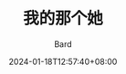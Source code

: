 ---
weight: 4
title: "我的那个她"
date: 2024-01-18T12:57:40+08:00
lastmod: 2024-01-18T12:57:40+08:00
draft: false
author: "Bard"
description: "世界上的另一个“我”"
images: []
resources:

tags: ["love","fate"]
categories: ["life"]

lightgallery: true
---